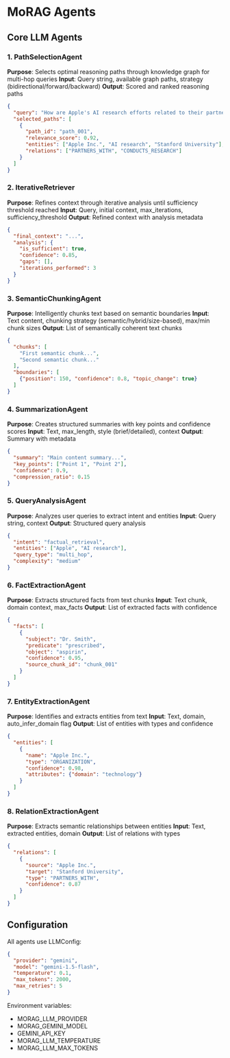 # MoRAG Agents

## Core LLM Agents

### 1. PathSelectionAgent
**Purpose**: Selects optimal reasoning paths through knowledge graph for multi-hop queries
**Input**: Query string, available graph paths, strategy (bidirectional/forward/backward)
**Output**: Scored and ranked reasoning paths

```json
{
  "query": "How are Apple's AI research efforts related to their partnership with universities?",
  "selected_paths": [
    {
      "path_id": "path_001",
      "relevance_score": 0.92,
      "entities": ["Apple Inc.", "AI research", "Stanford University"],
      "relations": ["PARTNERS_WITH", "CONDUCTS_RESEARCH"]
    }
  ]
}
```

### 2. IterativeRetriever
**Purpose**: Refines context through iterative analysis until sufficiency threshold reached
**Input**: Query, initial context, max_iterations, sufficiency_threshold
**Output**: Refined context with analysis metadata

```json
{
  "final_context": "...",
  "analysis": {
    "is_sufficient": true,
    "confidence": 0.85,
    "gaps": [],
    "iterations_performed": 3
  }
}
```

### 3. SemanticChunkingAgent
**Purpose**: Intelligently chunks text based on semantic boundaries
**Input**: Text content, chunking strategy (semantic/hybrid/size-based), max/min chunk sizes
**Output**: List of semantically coherent text chunks

```json
{
  "chunks": [
    "First semantic chunk...",
    "Second semantic chunk..."
  ],
  "boundaries": [
    {"position": 150, "confidence": 0.8, "topic_change": true}
  ]
}
```

### 4. SummarizationAgent
**Purpose**: Creates structured summaries with key points and confidence scores
**Input**: Text, max_length, style (brief/detailed), context
**Output**: Summary with metadata

```json
{
  "summary": "Main content summary...",
  "key_points": ["Point 1", "Point 2"],
  "confidence": 0.9,
  "compression_ratio": 0.15
}
```

### 5. QueryAnalysisAgent
**Purpose**: Analyzes user queries to extract intent and entities
**Input**: Query string, context
**Output**: Structured query analysis

```json
{
  "intent": "factual_retrieval",
  "entities": ["Apple", "AI research"],
  "query_type": "multi_hop",
  "complexity": "medium"
}
```

### 6. FactExtractionAgent
**Purpose**: Extracts structured facts from text chunks
**Input**: Text chunk, domain context, max_facts
**Output**: List of extracted facts with confidence

```json
{
  "facts": [
    {
      "subject": "Dr. Smith",
      "predicate": "prescribed",
      "object": "aspirin",
      "confidence": 0.95,
      "source_chunk_id": "chunk_001"
    }
  ]
}
```

### 7. EntityExtractionAgent
**Purpose**: Identifies and extracts entities from text
**Input**: Text, domain, auto_infer_domain flag
**Output**: List of entities with types and confidence

```json
{
  "entities": [
    {
      "name": "Apple Inc.",
      "type": "ORGANIZATION",
      "confidence": 0.98,
      "attributes": {"domain": "technology"}
    }
  ]
}
```

### 8. RelationExtractionAgent
**Purpose**: Extracts semantic relationships between entities
**Input**: Text, extracted entities, domain
**Output**: List of relations with types

```json
{
  "relations": [
    {
      "source": "Apple Inc.",
      "target": "Stanford University",
      "type": "PARTNERS_WITH",
      "confidence": 0.87
    }
  ]
}
```

## Configuration

All agents use LLMConfig:
```json
{
  "provider": "gemini",
  "model": "gemini-1.5-flash",
  "temperature": 0.1,
  "max_tokens": 2000,
  "max_retries": 5
}
```

Environment variables:
- MORAG_LLM_PROVIDER
- MORAG_GEMINI_MODEL
- GEMINI_API_KEY
- MORAG_LLM_TEMPERATURE
- MORAG_LLM_MAX_TOKENS
